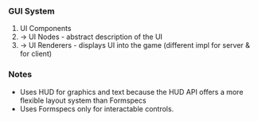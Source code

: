 ### GUI System

1. UI Components
2. -> UI Nodes - abstract description of the UI
3. -> UI Renderers - displays UI into the game (different impl for server & for client)

### Notes

- Uses HUD for graphics and text because the HUD API offers a more flexible layout system than Formspecs
- Uses Formspecs only for interactable controls.
